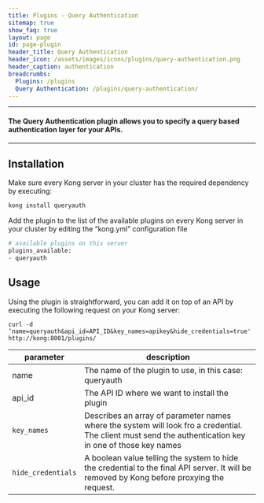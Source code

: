 ```yaml
---
title: Plugins - Query Authentication
sitemap: true
show_faq: true
layout: page
id: page-plugin
header_title: Query Authentication
header_icon: /assets/images/icons/plugins/query-authentication.png
header_caption: authentication
breadcrumbs:
  Plugins: /plugins
  Query Authentication: /plugins/query-authentication/
---
```


---

#### The Query Authentication plugin allows you to specify a query based authentication layer for your APIs.

---

## Installation

Make sure every Kong server in your cluster has the required dependency by executing:

```bash
kong install queryauth
```

Add the plugin to the list of the available plugins on every Kong server in your cluster by editing the “kong.yml” configuration file

```bash
# available plugins on this server
plugins_available:
- queryauth
```

## Usage

Using the plugin is straightforward, you can add it on top of an API by executing the following request on your Kong server:

```
curl -d ‘name=queryauth&api_id=API_ID&key_names=apikey&hide_credentials=true' http://kong:8001/plugins/
```

| parameter             | description                                            |
|-----------------------|--------------------------------------------------------|
| name                  | The name of the plugin to use, in this case: queryauth |
| api_id                | The API ID where we want to install the plugin         |
| `key_names`           | Describes an array of parameter names where the system will look fro a credential. The client must send the authentication key in one of those key names |
| `hide_credentials`    | A boolean value telling the system to hide the credential to the final API server. It will be removed by Kong before proxying the request. |
